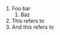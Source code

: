 1.  Foo bar
    1.  <a name='baz'></a> Baz
2.  <a name='bar'></a>This refers to [](#baz)
3.  And this refers to [](#bar)
